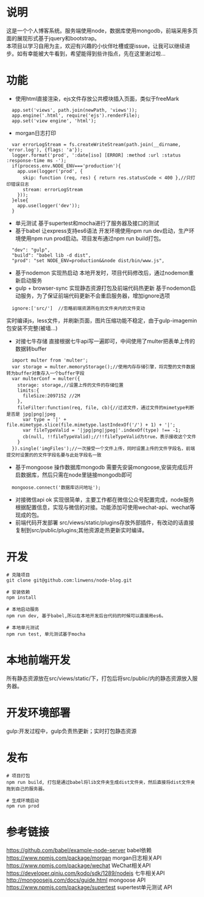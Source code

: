 # 说明
  这是一个个人博客系统。服务端使用node，数据库使用mongodb，前端采用多页面的展现形式基于jquery和bootstrap。  
  本项目以学习自用为主，欢迎有兴趣的小伙伴吐槽或提issue，让我可以继续进步。如有幸能被大牛看到，希望能得到些许指点，先在这里谢过啦...
# 功能
 * 使用html直接渲染，ejs文件存放公共模块插入页面，类似于freeMark  
 ```
   app.set('views', path.join(newPath, 'views'));
   app.engine('.html', require('ejs').renderFile);
   app.set('view engine', 'html');
 ```
 * morgan日志打印
 ```
   var errorLogStream = fs.createWriteStream(path.join(__dirname, 'error.log'), {flags: 'a'});
   logger.format('prod', ':date[iso] [ERROR] :method :url :status :response-time ms -');
   if(process.env.NODE_ENV==='production'){
     app.use(logger('prod', {
       skip: function (req, res) { return res.statusCode < 400 },//只打印错误日志
       stream: errorLogStream
     }));
   }else{
     app.use(logger('dev'));
   }
 ```
 * 单元测试
   基于supertest和mocha进行了服务器及接口的测试
 * 基于babel 让express支持es6语法
   开发环境使用npm run dev启动，生产环境使用npm run prod启动。项目发布通过npm run build打包。
 ```
   "dev": "gulp",
   "build": "babel lib -d dist",
   "prod": "set NODE_ENV=production&&node dist/bin/www.js",
 ```
 * 基于nodemon 实现热启动
   本地开发时，项目代码修改后，通过nodemon重新启动服务
 * gulp + browser-sync 实现静态资源打包及前端代码热更新
   基于nodemon启动服务，为了保证前端代码更新不会重启服务器，增加ignore选项
 ```
   ignore:['src/']  //忽略前端资源所在的文件夹内的文件变动
 ```
   实时编译js，less文件，并刷新页面，图片压缩功能不稳定，由于gulp-imagemin包安装不完整(被墙...)
 * 对接七牛存储
   直接根据七牛api写一遍即可，中间使用了multer把表单上传的数据转buffer
 ```
   import multer from 'multer';
   var storage = multer.memoryStorage();//使用内存存储引擎，将完整的文件数据转为buffer对象存入一个buffer字段
   var multerConf = multer({
     storage: storage,//设置上传的文件的存储位置
     limits:{
       fileSize:2097152 //2M
     },
     fileFilter:function(req, file, cb){//过滤文件，通过文件的mimetype判断是否是 jpg|png|jpeg 
       var type = '|' + file.mimetype.slice(file.mimetype.lastIndexOf('/') + 1) + '|';
       var fileTypeValid = '|jpg|png|jpeg|'.indexOf(type) !== -1;
       cb(null, !!fileTypeValid);//!!fileTypeValid为true，表示接收这个文件
     }
   }).single('imgFiles');//一次接受一个文件上传，同时设置上传的文件字段名，前端提交时设置的的文件字段名要与此处字段名一致
 ```
 * 基于mongoose 操作数据库mongodb
 	需要先安装mongoose,安装完成后开启数据库，然后只需在node里链接mongodb即可
 ```
   mongoose.connect('数据库访问地址');
 ```
 * 对接微信api ok
   实现很简单，主要工作都在微信公众号配置完成，node服务根据配置信息，实现与微信的对接。功能添加可使用wechat-api、wechat等现成的包。
 * 前端代码开发部署
   src/views/static/plugins存放外部插件，有改动的话直接复制到src/public/plugins;其他资源走热更新实时编译。

# 开发

	# 克隆项目
	git clone git@github.com:linwens/node-blog.git

	# 安装依赖
	npm install

	# 本地启动服务
	npm run dev, 基于babel,所以在本地开发后台代码的时候可以直接用es6。
	
	# 本地单元测试
	npm run test, 单元测试基于mocha

# 本地前端开发
 所有静态资源放在src/views/static/下，打包后将src/public/内的静态资源放入服务器。

# 开发环境部署
 gulp:开发过程中，gulp负责热更新；实时打包静态资源

# 发布

	# 项目打包
	npm run build, 打包是通过babel将lib文件夹生成dist文件夹，然后直接将dist文件夹拖到自己的服务器。

	# 生成环境启动
	npm run prod

# 参考链接
 https://github.com/babel/example-node-server  babel依赖  
 https://www.npmjs.com/package/morgan  morgan日志相关API  
 https://www.npmjs.com/package/wechat  WeChat相关API  
 https://developer.qiniu.com/kodo/sdk/1289/nodejs  七牛相关API  
 http://mongoosejs.com/docs/guide.html  mongoose API  
 https://www.npmjs.com/package/supertest  supertest单元测试 API  
